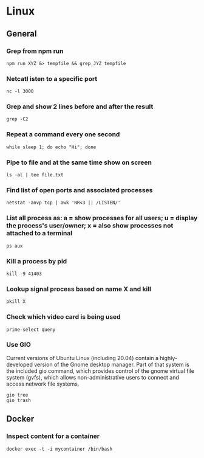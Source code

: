 # Linux

## General

### Grep from npm run

```shell
npm run XYZ &> tempfile && grep JYZ tempfile
```

### Netcatl isten to a specific port

```shell
nc -l 3000
```

### Grep and show 2 lines before and after the result

```shell
grep -C2
```

### Repeat a command every one second

```shell
while sleep 1; do echo "Hi"; done
```

### Pipe to file and at the same time show on screen

```shell
ls -al | tee file.txt
```

### Find list of open ports and associated processes

```shell
netstat -anvp tcp | awk 'NR<3 || /LISTEN/'
```

### List all process as: a = show processes for all users; u = display the process's user/owner; x = also show processes not attached to a terminal

```shell
ps aux
```

### Kill a process by pid

```shell
kill -9 41403
```

### Lookup signal process based on name X and kill

```shell
pkill X
```

### Check which video card is being used

```shell
prime-select query
```

### Use GIO

Current versions of Ubuntu Linux (including 20.04) contain a highly-developed version of the Gnome desktop manager. Part of that system is the included gio command, which provides control of the gnome virtual file system (gvfs), which allows non-administrative users to connect and access network file systems.

```shell
gio tree
gio trash
```

## Docker

### Inspect content for a container

```shell
docker exec -t -i mycontainer /bin/bash
```

